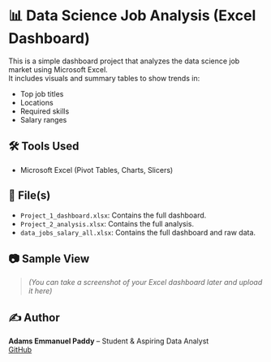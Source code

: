 # 📊 Data Science Job Analysis (Excel Dashboard)

This is a simple dashboard project that analyzes the data science job market using Microsoft Excel.  
It includes visuals and summary tables to show trends in:

- Top job titles
- Locations
- Required skills
- Salary ranges

## 🛠️ Tools Used

- Microsoft Excel (Pivot Tables, Charts, Slicers)

## 📁 File(s)

- `Project_1_dashboard.xlsx`: Contains the full dashboard.
- `Project_2_analysis.xlsx`: Contains the full analysis.
-  `data_jobs_salary_all.xlsx`: Contains the full dashboard and raw data.

## 📷 Sample View

> *(You can take a screenshot of your Excel dashboard later and upload it here)*

## ✍️ Author

**Adams Emmanuel Paddy** – Student & Aspiring Data Analyst  
[GitHub](https://github.com/ePaddyy)

